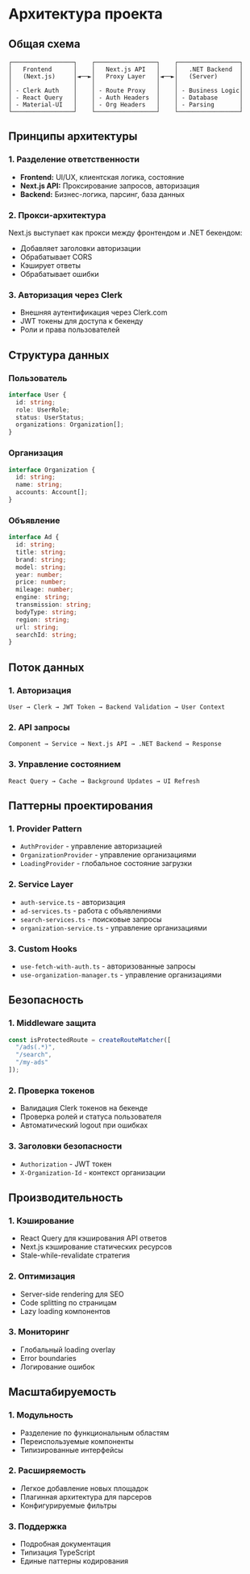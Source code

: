 # Архитектура проекта

## Общая схема

```
┌─────────────────┐    ┌─────────────────┐    ┌─────────────────┐
│   Frontend      │    │   Next.js API   │    │   .NET Backend  │
│   (Next.js)     │◄──►│   Proxy Layer   │◄──►│   (Server)      │
│                 │    │                 │    │                 │
│ - Clerk Auth    │    │ - Route Proxy   │    │ - Business Logic│
│ - React Query   │    │ - Auth Headers  │    │ - Database      │
│ - Material-UI   │    │ - Org Headers   │    │ - Parsing       │
└─────────────────┘    └─────────────────┘    └─────────────────┘
```

## Принципы архитектуры

### 1. **Разделение ответственности**
- **Frontend:** UI/UX, клиентская логика, состояние
- **Next.js API:** Проксирование запросов, авторизация
- **Backend:** Бизнес-логика, парсинг, база данных

### 2. **Прокси-архитектура**
Next.js выступает как прокси между фронтендом и .NET бекендом:
- Добавляет заголовки авторизации
- Обрабатывает CORS
- Кэширует ответы
- Обрабатывает ошибки

### 3. **Авторизация через Clerk**
- Внешняя аутентификация через Clerk.com
- JWT токены для доступа к бекенду
- Роли и права пользователей

## Структура данных

### Пользователь
```typescript
interface User {
  id: string;
  role: UserRole;
  status: UserStatus;
  organizations: Organization[];
}
```

### Организация
```typescript
interface Organization {
  id: string;
  name: string;
  accounts: Account[];
}
```

### Объявление
```typescript
interface Ad {
  id: string;
  title: string;
  brand: string;
  model: string;
  year: number;
  price: number;
  mileage: number;
  engine: string;
  transmission: string;
  bodyType: string;
  region: string;
  url: string;
  searchId: string;
}
```

## Поток данных

### 1. **Авторизация**
```
User → Clerk → JWT Token → Backend Validation → User Context
```

### 2. **API запросы**
```
Component → Service → Next.js API → .NET Backend → Response
```

### 3. **Управление состоянием**
```
React Query → Cache → Background Updates → UI Refresh
```

## Паттерны проектирования

### 1. **Provider Pattern**
- `AuthProvider` - управление авторизацией
- `OrganizationProvider` - управление организациями
- `LoadingProvider` - глобальное состояние загрузки

### 2. **Service Layer**
- `auth-service.ts` - авторизация
- `ad-services.ts` - работа с объявлениями
- `search-services.ts` - поисковые запросы
- `organization-service.ts` - управление организациями

### 3. **Custom Hooks**
- `use-fetch-with-auth.ts` - авторизованные запросы
- `use-organization-manager.ts` - управление организациями

## Безопасность

### 1. **Middleware защита**
```typescript
const isProtectedRoute = createRouteMatcher([
  "/ads(.*)", 
  "/search", 
  "/my-ads"
]);
```

### 2. **Проверка токенов**
- Валидация Clerk токенов на бекенде
- Проверка ролей и статуса пользователя
- Автоматический logout при ошибках

### 3. **Заголовки безопасности**
- `Authorization` - JWT токен
- `X-Organization-Id` - контекст организации

## Производительность

### 1. **Кэширование**
- React Query для кэширования API ответов
- Next.js кэширование статических ресурсов
- Stale-while-revalidate стратегия

### 2. **Оптимизация**
- Server-side rendering для SEO
- Code splitting по страницам
- Lazy loading компонентов

### 3. **Мониторинг**
- Глобальный loading overlay
- Error boundaries
- Логирование ошибок

## Масштабируемость

### 1. **Модульность**
- Разделение по функциональным областям
- Переиспользуемые компоненты
- Типизированные интерфейсы

### 2. **Расширяемость**
- Легкое добавление новых площадок
- Плагинная архитектура для парсеров
- Конфигурируемые фильтры

### 3. **Поддержка**
- Подробная документация
- Типизация TypeScript
- Единые паттерны кодирования
